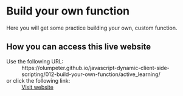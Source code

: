 # Build your own function

Here you will get some practice building your own, custom function.

## How you can access this live website

<dl>
  Use the following URL:
  <dd>
    https://olumpeter.github.io/javascript-dynamic-client-side-scripting/012-build-your-own-function/active_learning/
  </dd>
  or click the following link:
  <dd>
    <a href="https://olumpeter.github.io/javascript-dynamic-client-side-scripting/012-build-your-own-function/active_learning/">Visit website</a>
  </dd>
</dl>
